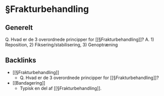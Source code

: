 # §Frakturbehandling
## Generelt
Q. Hvad er de 3 overordnede principper for [[§Frakturbehandling]]?
A. 1) Reposition, 2) Fiksering/stabilisering, 3) Genoptræning

## Backlinks
* [[§Frakturbehandling]]
	* Q. Hvad er de 3 overordnede principper for [[§Frakturbehandling]]?
* [[Bandagering]]
	* Typisk en del af [[§Frakturbehandling]].

<!-- #anki/tag/med/Orto #anki/deck/Medicine -->

<!-- {BearID:040037D3-818D-475E-AAD2-61DF9BB05F21-13022-000029A4F50F3FE5} -->
